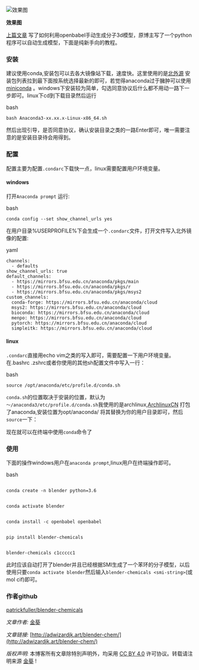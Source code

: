 
![效果图](https://static01.imgkr.com/temp/6061ffeda3e44b49b6fc4f3821a60959.png)

**效果图**

[上篇文章](https://adwizardjk.art/blender-chem/) 写了如何利用openbabel手动生成分子3d模型，原博主写了一个python程序可以自动生成模型，下面是纯新手向的教程。

### [](https://adwizardjk.art/blender-chem2/#安装 "安装")安装

建议使用conda,安装包可以去各大镜像站下载，速度快。这里使用的是[北外源](https://adwizardjk.art/blender-chem2/Right) 安装包列表拉到最下面按系统选择最新的即可，若觉得anaconda过于臃肿可以使用[miniconda](https://mirrors.bfsu.edu.cn/anaconda/miniconda/) 。windows下安装较为简单，勾选同意协议后什么都不用动一路下一步即可。linux下cd到下载目录然后运行

bash

```
bash Anaconda3-xx.xx.x-Linux-x86_64.sh
```

然后出现引导，是否同意协议，确认安装目录之类的一路Enter即可，唯一需要注意的是安装目录待会用得到。

### [](https://adwizardjk.art/blender-chem2/#配置 "配置")配置

配置主要为配置`.condarc`下载快一点，linux需要配置用户环境变量。

#### [](https://adwizardjk.art/blender-chem2/#windows "windows")windows

打开`Anaconda prompt` 运行:

bash

```
conda config --set show_channel_urls yes
```

在用户目录%USERPROFILE%下会生成一个`.condarc`文件，打开文件写入北外镜像的配置:

yaml

```
channels:
  - defaults
show_channel_urls: true
default_channels:
  - https://mirrors.bfsu.edu.cn/anaconda/pkgs/main
  - https://mirrors.bfsu.edu.cn/anaconda/pkgs/r
  - https://mirrors.bfsu.edu.cn/anaconda/pkgs/msys2
custom_channels:
  conda-forge: https://mirrors.bfsu.edu.cn/anaconda/cloud
  msys2: https://mirrors.bfsu.edu.cn/anaconda/cloud
  bioconda: https://mirrors.bfsu.edu.cn/anaconda/cloud
  menpo: https://mirrors.bfsu.edu.cn/anaconda/cloud
  pytorch: https://mirrors.bfsu.edu.cn/anaconda/cloud
  simpleitk: https://mirrors.bfsu.edu.cn/anaconda/cloud
```

#### [](https://adwizardjk.art/blender-chem2/#linux "linux")linux

`.condarc`直接用echo vim之类的写入即可，需要配置一下用户环境变量。在.bashrc .zshrc或者你使用的其他sh配置文件中写入一行：

bash

```
source /opt/anaconda/etc/profile.d/conda.sh
```

`conda.sh`的位置取决于安装的位置，默认为`～/anaconda3/etc/profile.d/conda.sh`我使用的是archlinux,[ArchlinuxCN](https://www.archlinuxcn.org/) 打包了anaconda,安装位置为opt/anaconda/ 将其替换为你的用户目录即可，然后`source`一下：

现在就可以在终端中使用`conda`命令了

### [](https://adwizardjk.art/blender-chem2/#使用 "使用")使用

下面的操作windows用户在`anaconda prompt`,linux用户在终端操作即可。

bash

```

conda create -n blender python=3.6


conda activate blender


conda install -c openbabel openbabel


pip install blender-chemicals


blender-chemicals c1ccccc1
```

此时应该自动打开了blender并且已经根据SMI生成了一个苯环的分子模型，以后使用只要`conda activate blender`然后输入`blender-chemicals <smi-string>`(或mol cif)即可。

### [](https://adwizardjk.art/blender-chem2/#作者github "作者github")作者github

[patrickfuller/blender-chemicals](https://github.com/patrickfuller/blender-chemicals)

 _文章作者:_ [金葵](https://adwizardjk.art/about)

 _文章链接:_ [http://adwizardjk.art/blender-chem/](http://adwizardjk.art/blender-chem/)

 _版权声明:_ 本博客所有文章除特別声明外，均采用 [CC BY 4.0](https://creativecommons.org/licenses/by/4.0/deed.zh) 许可协议。转载请注明来源 [金葵](https://adwizardjk.art/about) !